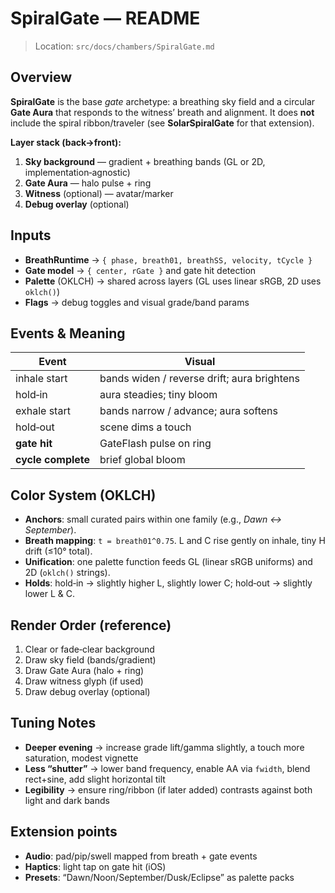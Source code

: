# SpiralGate — README

> Location: `src/docs/chambers/SpiralGate.md`

## Overview
**SpiralGate** is the base *gate* archetype: a breathing sky field and a circular **Gate Aura** that responds to the witness’ breath and alignment. It does **not** include the spiral ribbon/traveler (see **SolarSpiralGate** for that extension).

**Layer stack (back→front):**
1. **Sky background** — gradient + breathing bands (GL or 2D, implementation‑agnostic)
2. **Gate Aura** — halo pulse + ring
3. **Witness** (optional) — avatar/marker
4. **Debug overlay** (optional)

## Inputs
- **BreathRuntime** → `{ phase, breath01, breathSS, velocity, tCycle }`
- **Gate model** → `{ center, rGate }` and gate hit detection
- **Palette** (OKLCH) → shared across layers (GL uses linear sRGB, 2D uses `oklch()`)
- **Flags** → debug toggles and visual grade/band params

## Events & Meaning
| Event | Visual |
|---|---|
| inhale start | bands widen / reverse drift; aura brightens |
| hold‑in | aura steadies; tiny bloom |
| exhale start | bands narrow / advance; aura softens |
| hold‑out | scene dims a touch |
| **gate hit** | GateFlash pulse on ring |
| **cycle complete** | brief global bloom |

## Color System (OKLCH)
- **Anchors**: small curated pairs within one family (e.g., *Dawn ↔ September*).
- **Breath mapping**: `t = breath01^0.75`. L and C rise gently on inhale, tiny H drift (≤10° total).
- **Unification**: one palette function feeds GL (linear sRGB uniforms) and 2D (`oklch()` strings).
- **Holds**: hold‑in → slightly higher L, slightly lower C; hold‑out → slightly lower L & C.

## Render Order (reference)
1. Clear or fade‑clear background
2. Draw sky field (bands/gradient)
3. Draw Gate Aura (halo + ring)
4. Draw witness glyph (if used)
5. Draw debug overlay (optional)

## Tuning Notes
- **Deeper evening** → increase grade lift/gamma slightly, a touch more saturation, modest vignette
- **Less “shutter”** → lower band frequency, enable AA via `fwidth`, blend rect+sine, add slight horizontal tilt
- **Legibility** → ensure ring/ribbon (if later added) contrasts against both light and dark bands

## Extension points
- **Audio**: pad/pip/swell mapped from breath + gate events
- **Haptics**: light tap on gate hit (iOS)
- **Presets**: “Dawn/Noon/September/Dusk/Eclipse” as palette packs
